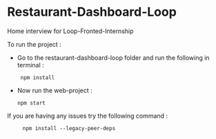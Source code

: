 # Restaurant-Dashboard-Loop

Home interview for Loop-Fronted-Internship

To run the project :

 -  Go to the restaurant-dashboard-loop folder and run the following in terminal : 
                
         npm install
        
 -   Now run the web-project : 

         npm start 


If you are having any issues try the following command : 
    
         npm install --legacy-peer-deps
